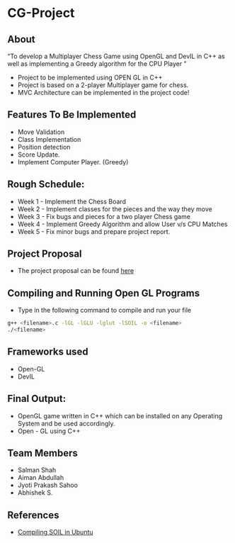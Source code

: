 # CG-Project

## About
“To develop a Multiplayer Chess Game using OpenGL and DevIL in C++ as well as implementing a Greedy algorithm for the CPU Player ”
* Project to be implemented using OPEN GL in C++
* Project is based on a 2-player Multiplayer game for chess.
* MVC Architecture can be implemented in the project code!

## Features To Be Implemented
* Move Validation
* Class Implementation
* Position detection
* Score Update.
* Implement Computer Player. (Greedy)

## Rough Schedule:
* Week 1 - Implement the Chess Board
* Week 2 - Implement classes for the pieces and the way they move
* Week 3 - Fix bugs and pieces for a two player Chess game
* Week 4 - Implement Greedy Algorithm and allow User v/s CPU Matches
* Week 5 - Fix minor bugs and prepare project report.

## Project Proposal
* The project proposal can be found [here](https://docs.google.com/document/d/1z37KSzulZ_Y5sp6k8m_MwR439biY_9VneI7TwzkIz5g/edit?usp=sharing)

## Compiling and Running Open GL Programs
* Type in the following command to compile and run your file
```bash
g++ <filename>.c -lGL -lGLU -lglut -lSOIL -o <filename>
./<filename>
```

## Frameworks used
* Open-GL 
* DevIL

## Final Output:
* OpenGL game written in C++ which can be installed on any Operating System and be used accordingly.
* Open - GL using C++

## Team Members
* Salman Shah
* Aiman Abdullah
* Jyoti Prakash Sahoo
* Abhishek S.

## References
- [Compiling SOIL in Ubuntu](http://stackoverflow.com/questions/5739527/compiling-opengl-soil-on-ubuntu)